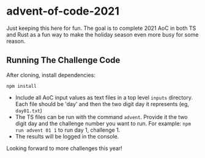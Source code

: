 # advent-of-code-2021

Just keeping this here for fun. The goal is to complete 2021 AoC in both TS and Rust as a fun way to make the holiday season even more busy for some reason.

## Running The Challenge Code

After cloning, install dependencies:
```
npm install
```

- Include all AoC input values as text files in a top level `inputs` directory. Each file should be 'day' and then the two digit day it represents (eg, `day01.txt`)
- The TS files can be run with the command `advent`. Provide it the two digit day and the challenge number you want to run. For example: `npm run advent 01 1` to run day 1, challenge 1.
- The results will be logged in the console.

Looking forward to more challenges this year!
